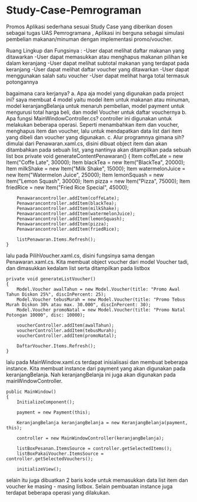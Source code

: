 # Study-Case-Pemrograman
Promos Aplikasi sederhana sesuai Study Case yang diberikan dosen sebagai tugas UAS Pemrogramana , Aplikasi ini berguna sebagai simulasi pembelian makanan/minuman dengan implementasi promo/voucher.

Ruang Lingkup dan Fungsinya : 
-User dapat melihat daftar makanan yang ditawarkan -User dapat memasukkan atau menghapus makanan pilihan ke dalam keranjang 
-User dapat melihat subtotal makanan yang terdapat pada keranjang 
-User dapat melihat daftar voucher yang ditawarkan -User dapat menggunakan salah satu voucher 
-User dapat melihat harga total termasuk potongannya

bagaimana cara kerjanya? 
a. Apa aja model yang digunakan pada project ini? saya membuat 4 model yaitu model item untuk makanan atau minuman, model keranjangBelanja untuk menaruh pembelian, model payment    untuk mengurusi total harga beli, dan model Voucher untuk daftar vouchernya 
b. Apa fungsi MainWindowController.cs? controller ini digunakan untuk melakukan beberapa operasi. Seperti menambahkan item dan voucher, menghapus item dan voucher, lalu untuk      mendapatkan data list dari item yang dibeli dan voucher yang digunakan. 
c. Alur programnya gimana sih? dimulai dari Penawaran.xaml.cs, disini dibuat object item dan akan ditambahkan pada sebuah list, yang nantinya akan ditampilkan pada sebuah list      box private void generateContentPenawaran() { Item coffeLate = new Item("Coffe Late", 30000); Item blackTea = new Item("BlackTea", 20000); Item milkShake = new Item("Milk        Shake", 15000); Item watermelonJuice = new Item("Watermelon Juice", 25000); Item lemonSquash = new Item("Lemon Squash", 30000); Item pizza = new Item("Pizza", 75000); Item      friedRice = new Item("Fried Rice Special", 45000);

        Penawarancontroller.addItem(coffeLate);
        Penawarancontroller.addItem(blackTea);
        Penawarancontroller.addItem(milkShake);
        Penawarancontroller.addItem(watermelonJuice);
        Penawarancontroller.addItem(lemonSquash);
        Penawarancontroller.addItem(pizza);
        Penawarancontroller.addItem(friedRice);

        listPenawaran.Items.Refresh();
    }
lalu pada PilihVoucher.xaml.cs, disini fungsinya sama dengan Penawaran.xaml.cs. Kita membuat object voucher dari model Voucher tadi, dan dimasukkan kedalam list serta ditampilkan pada listbox

    private void generateListVoucher()
    {
        Model.Voucher awalTahun = new Model.Voucher(title: "Promo Awal Tahun Diskon 25%", discInPercent: 25);
        Model.Voucher tebusMurah = new Model.Voucher(title: "Promo Tebus Murah Diskon 30% atau max. 30.000", discInPercent: 30);
        Model.Voucher promoNatal = new Model.Voucher(title: "Promo Natal Potongan 10000", disc: 10000);

        voucherController.addItem(awalTahun);
        voucherController.addItem(tebusMurah);
        voucherController.addItem(promoNatal);

        DaftarVoucher.Items.Refresh();
    }
lalu pada MainWindow.xaml.cs terdapat inisialisasi dan membuat beberapa instance. Kita membuat instance dari payment yang akan digunakan pada keranjangBelanja. Nah keranjangBelanja ini juga akan digunakan pada mainWindowController.

    public MainWindow()
    {
        InitializeComponent();

        payment = new Payment(this);

        KeranjangBelanja keranjangBelanja = new KeranjangBelanja(payment, this);

        controller = new MainWindowController(keranjangBelanja);

        listBoxPesanan.ItemsSource = controller.getSelectedItems();
        listBoxPakaiVoucher.ItemsSource = controller.getSelectedVouchers();

        initializeView();
selain itu juga dibuatkan 2 baris kode untuk memasukkan data list item dan voucher ke masing - masing listbox. Selain pembuatan instance juga terdapat beberapa operasi yang dilakukan.
